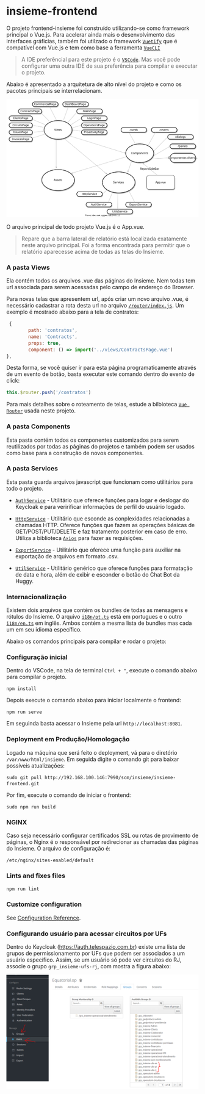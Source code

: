 # insieme-frontend

O projeto frontend-insieme foi construído utilizando-se como framework principal o Vue.js. Para acelerar ainda mais o desenvolvimento das interfaces gráficias, também foi utilzado o framework [`Vuetify`](https://vuetifyjs.com) que é compatível com Vue.js e tem como base a ferramenta [`VueCLI`](http://cli.vuejs.org)

> A IDE preferêncial para este projeto é o [`VSCode`](https://code.visualstudio.com/). Mas você pode configurar uma outra IDE de sua preferência para compilar e executar o projeto.

Abaixo é apresentado a arquitetura de alto nível do projeto e como os pacotes principais se interrelacionam.

![diagram](frontend-diagram.svg)

O arquivo principal de todo projeto Vue.js é o App.vue.

>Repare que a barra lateral de relatório está localizada exatamente neste arquivo principal. Foi a forma encontrada para permitir que o relatório aparecesse acima de todas as telas do Insieme.

### **A pasta Views**

Ela contém todos os arquivos .vue das páginas do Insieme. Nem todas tem url associada para serem acessadas pelo campo de endereço do Browser.

Para novas telas que apresentem url, após criar um novo arquivo .vue, é necessário cadastrar a rota desta url no arquivo [`/router/index.js`](src/router/index.js). Um exemplo é mostrado abaixo para a tela de contratos:

```javascript
 {
        path: 'contratos',
        name: 'Contracts',
        props: true,
        component: () => import('../views/ContractsPage.vue')
},
```

Desta forma, se você quiser ir para esta página programaticamente através de um evento de botão, basta executar este comando dentro do evento de click:

```javascript
this.$router.push('/contratos')
```

Para mais detalhes sobre o roteamento de telas, estude a bilbioteca [`Vue Router`](https://router.vuejs.org/) usada neste projeto.

### **A pasta Components**

Esta pasta contém todos os componentes customizados para serem reutilizados por todas as páginas do projetos e também podem ser usados como base para a construção de novos componentes.

### **A pasta Services**

Esta pasta guarda arquivos javascript que funcionam como utilitários para todo o projeto.

- [`AuthService`](src/services/AuthService.js) - Utilitário que oferece funções para logar e deslogar do Keycloak e para veririficar informações de perfil do usuário logado.

- [`HttpService`](src/services/HttpService.js) - Utilitário que esconde as conplexidades relacionadas a chamadas HTTP. Oferece funções que fazem as operações básicas de GET/POST/PUT/DELETE e faz tratamento posterior em caso de erro. Utiliza a biblioteca [`Axios`](https://www.npmjs.com/package/axios) para fazer as requisições.

- [`ExportService`](src/services/ExportService.js) - Utilitário que oferece uma função para auxiliar na exportação de arquivos em formato .csv.

- [`UtilService`](src/services/UtilService.js) - Utilitário genérico que oferece funções para formatação de data e hora, além de exibir e esconder o botão do Chat Bot da Huggy.

### **Internacionalização**

Existem dois arquivos que contém os bundles de todas as mensagens e rótulos do Insieme. O arquivo [`i18n/pt.ts`](src/i18n/pt.ts) está em portugues e o outro [`i18n/en.ts`](src/i18n/en.ts) em inglês. Ambos contém a mesma lista de bundles mas cada um em seu idioma específico.

Abaixo os comandos principais para compilar e rodar o projeto:

### Configuração inicial

Dentro do VSCode, na tela de terminal `Ctrl + "`, execute o comando abaixo para compilar o projeto.

```
npm install
```

Depois execute o comando abaixo para iniciar localmente o frontend:

```
npm run serve
```

Em seguinda basta acessar o Insieme pela url `http://localhost:8081`.

### Deployment em Produção/Homologação

Logado na máquina que será feito o deployment, vá para o diretório
`/var/www/html/insieme`. Em seguida digite o comando git para baixar
possíveis atualizações:

```
sudo git pull http://192.168.100.146:7990/scm/insieme/insieme-frontend.git
```

Por fim, execute o comando de iniciar o frontend:

```
sudo npm run build
```

### NGINX

Caso seja necessário configurar certificados SSL ou rotas de provimento de páginas, o Nginx é o responsável por redirecionar
as chamadas das páginas do Insieme. O arquivo de configuração é:

```
/etc/nginx/sites-enabled/default
```

### Lints and fixes files

```
npm run lint
```

### Customize configuration

See [Configuration Reference](https://cli.vuejs.org/config/).

### Configurando usuário para acessar circuitos por UFs

Dentro do Keycloak (https://auth.telespazio.com.br) existe uma lista de grupos de permissionamento por UFs que podem ser associados a um usuário específico. Assim, se um usuário só pode ver circuitos do RJ, associe o grupo `grp_insieme-ufs-rj`, com mostra a figura abaixo:


![diagram](keycloak-ufs.PNG)
